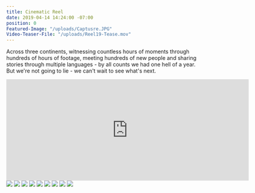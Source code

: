 ```yaml
---
title: Cinematic Reel
date: 2019-04-14 14:24:00 -07:00
position: 0
Featured-Image: "/uploads/Captusre.JPG"
Video-Teaser-File: "/uploads/Reel19-Tease.mov"
---
```


Across three continents, witnessing countless hours of moments through hundreds of hours of footage, meeting hundreds of new people and sharing stories through multiple languages - by all counts we had one hell of a year. But we're not going to lie - we can't wait to see what's next.

<iframe src="https://player.vimeo.com/video/329743816" width="640" height="268" frameborder="0" allow="autoplay; fullscreen" allowfullscreen></iframe>

<div class="gallery" data-columns="3">
<img src="/uploads/FactoryTown_CinematicReel1001.jpg" />
<img src="/uploads/FactoryTown_CinematicReel1002.jpg" />
<img src="/uploads/FactoryTown_CinematicReel1004.jpg" />
<img src="/uploads/FactoryTown_CinematicReel1006.jpg" />
<img src="/uploads/FactoryTown_CinematicReel1007.jpg" />
<img src="/uploads/FactoryTown_CinematicReel1008.jpg" />
<img src="/uploads/FactoryTown_CinematicReel1009.jpg" />
<img src="/uploads/FactoryTown_CinematicReel1011.jpg" />
<img src="/uploads/FactoryTown_CinematicReel1012.jpg" />
</div>








